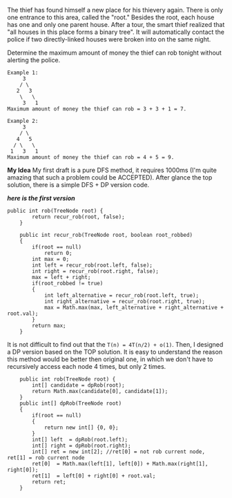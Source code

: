 The thief has found himself a new place for his thievery again. There is only one entrance to this area, called the "root." Besides the root, each house has one and only one parent house. After a tour, the smart thief realized that "all houses in this place forms a binary tree". It will automatically contact the police if two directly-linked houses were broken into on the same night.

Determine the maximum amount of money the thief can rob tonight without alerting the police.
```
Example 1:
     3
    / \
   2   3
    \   \ 
     3   1
Maximum amount of money the thief can rob = 3 + 3 + 1 = 7.
```
```
Example 2:
     3
    / \
   4   5
  / \   \ 
 1   3   1
Maximum amount of money the thief can rob = 4 + 5 = 9.
```

__My Idea__
My first draft is a pure DFS method, it requires 1000ms (I'm quite amazing that such a problem could be ACCEPTED). After glance the top solution, there is a simple DFS + DP version code.

___here is the first version___
```
public int rob(TreeNode root) {
        return recur_rob(root, false);
    }
    
    public int recur_rob(TreeNode root, boolean root_robbed)
    {
        if(root == null)
            return 0;
        int max = 0;
        int left = recur_rob(root.left, false);
        int right = recur_rob(root.right, false);
        max = left + right;
        if(root_robbed != true)
        {
            int left_alternative = recur_rob(root.left, true);
            int right_alternative = recur_rob(root.right, true);
            max = Math.max(max, left_alternative + right_alternative + root.val);
        }
        return max;
    }
```

It is not difficult to find out that the ```T(n) = 4T(n/2) + o(1)```. Then, I designed a DP version based on the TOP solution.
It is easy to understand the reason this method would be better then original one, in which we don't have to recursively access each node 4 times, but only 2 times.
```
    public int rob(TreeNode root) {
        int[] candidate = dpRob(root);
        return Math.max(candidate[0], candidate[1]);
    }
    public int[] dpRob(TreeNode root)
    {
        if(root == null)
        {
            return new int[] {0, 0};
        }
        int[] left  = dpRob(root.left);
        int[] right = dpRob(root.right);
        int[] ret = new int[2]; //ret[0] = not rob current node, ret[1] = rob current node
        ret[0]  = Math.max(left[1], left[0]) + Math.max(right[1], right[0]);
        ret[1]  = left[0] + right[0] + root.val;
        return ret;
    }
```
